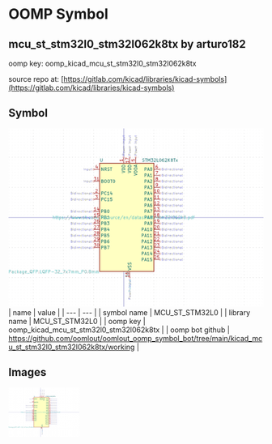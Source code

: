 # OOMP Symbol  
## mcu_st_stm32l0_stm32l062k8tx  by arturo182  
  
oomp key: oomp_kicad_mcu_st_stm32l0_stm32l062k8tx  
  
source repo at: [https://gitlab.com/kicad/libraries/kicad-symbols](https://gitlab.com/kicad/libraries/kicad-symbols)  
## Symbol  
  
[![working.png](working_600.png)](working.png)  
| name | value | 
| --- | --- | 
| symbol name | MCU_ST_STM32L0 | 
| library name | MCU_ST_STM32L0 | 
| oomp key | oomp_kicad_mcu_st_stm32l0_stm32l062k8tx | 
| oomp bot github | https://github.com/oomlout/oomlout_oomp_symbol_bot/tree/main/kicad_mcu_st_stm32l0_stm32l062k8tx/working | 
## Images  
  
[![working.png](working_140.png)](working.png)  
